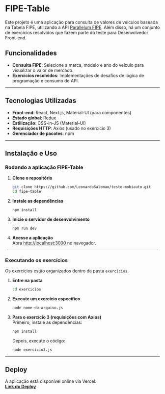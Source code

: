 
# FIPE-Table

Este projeto é uma aplicação para consulta de valores de veículos baseada na Tabela FIPE, utilizando a API [Parallelum FIPE](https://parallelum.com.br/fipe/api/v1). Além disso, há um conjunto de exercícios resolvidos que fazem parte do teste para Desenvolvedor Front-end.

## Funcionalidades

- **Consulta FIPE**: Selecione a marca, modelo e ano do veículo para visualizar o valor de mercado.
- **Exercícios resolvidos**: Implementações de desafios de lógica de programação e consumo de API.

---

## Tecnologias Utilizadas

- **Front-end**: React, Next.js, Material-UI (para componentes)
- **Estado global**: Redux
- **Estilização**: CSS-in-JS (Material-UI)
- **Requisições HTTP**: Axios (usado no exercício 3)
- **Gerenciador de pacotes**: npm

---

## Instalação e Uso

### Rodando a aplicação FIPE-Table

1. **Clone o repositório**  
   ```sh
   git clone https://github.com/LeonardoSalomao/teste-mobiauto.git
   cd fipe-table
   ```

2. **Instale as dependências**  
   ```sh
   npm install
   ```

3. **Inicie o servidor de desenvolvimento**  
   ```sh
   npm run dev
   ```

4. **Acesse a aplicação**  
   Abra [http://localhost:3000](http://localhost:3000) no navegador.

---

### Executando os exercícios

Os exercícios estão organizados dentro da pasta `exercicios`.

1. **Entre na pasta**  
   ```sh
   cd exercicios
   ```

2. **Execute um exercício específico**  
   ```sh
   node nome-do-arquivo.js
   ```

3. **Para o exercício 3 (requisições com Axios)**  
   Primeiro, instale as dependências:  
   ```sh
   npm install
   ```

   Depois, execute o código:  
   ```sh
   node exercicio3.js
   ```

---

## Deploy

A aplicação está disponível online via Vercel:  
**[Link do Deploy](https://teste-mobiauto-4hlq.vercel.app/)**